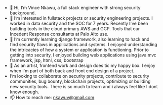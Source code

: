 - 👋 Hi, I’m Vince Nkawu, a full stack engineer with strong security background.
- 👀 I’m interested in fullstack projects or security engineering projects. I worked in data security and the SOC for 7 years. Recently I've been building tools in the cloud primary AWS and GCP. Tools that our Incedent Response consultants at Palo Alto use. 
- 🌱 I’m currently learning django framework, also learning to hack and find security flaws in applications and systems. I enjoyed understanding the intricacies of how a system or application is functioning. Prior to getting into security, I enjoyed building web applications using java mvc framework, jsp, html, css, bootstrap
- 💞️ As an artist, frontend work and design does tic my happy box. I enjoy when i'm part of both back and front end design of a project.
- I’m looking to collaborate on security projects, contribute to security communities, bug bounty, blockchain projects, optimizing or building new security tools. There is so much to learn and i always feel like I dont know enough. 
- 📫 How to reach me: nkawuv@gmail.com

<!---
venkawu/venkawu is a ✨ special ✨ repository because its `README.md` (this file) appears on your GitHub profile.
You can click the Preview link to take a look at your changes.
--->
